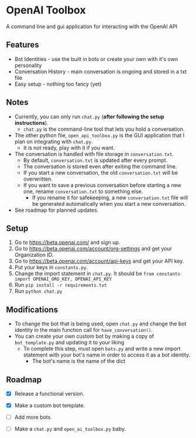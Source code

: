 # OpenAI Toolbox
A command line and gui application for interacting with the OpenAI API

## Features
- Bot Identities - use the built in bots or create your own with it's own personality
- Conversation History - main conversation is ongoing and stored in a txt file
- Easy setup - nothing too fancy (yet)

## Notes
- Currently, you can only run ```chat.py``` (**after following the setup instructions**).
  - ```chat.py``` is the command-line tool that lets you hold a conversation.
- The other python file, ```open_api_toolbox.py``` is the GUI application that I plan on integrating with ```chat.py```.
  - It is not ready, play with it if you want.
- The conversation is handled with file storage in ```conversation.txt```.
  - By default, ```conversation.txt``` is updated after every prompt.
  - The conversation is stored even after exiting the command line.
  - If you start a new conversation, the old ```conversation.txt``` will be overwritten.
  - If you want to save a previous conversation before starting a new one, rename ```conversation.txt``` to something else.
    - If you rename it for safekeeping, a new ```conversation.txt``` file will be generated automatically when you start a new conversation.
- See roadmap for planned updates.

## Setup
1. Go to https://beta.openai.com/ and sign up.
2. Go to https://beta.openai.com/account/org-settings and get your Organization ID.
3. Go to https://beta.openai.com/account/api-keys and get your API key.
4. Put your keys in ```constants.py```.
5. Change the import statement in ```chat.py```. It should be ```from constants import OPENAI_ORG_KEY, OPENAI_API_KEY```
6. Run ```pip install -r requirements.txt```
7. Run ```python chat.py```


## Modifications
- To change the bot that is being used, open ```chat.py``` and change the bot identity in the main function call for ```have_conversation()```.
- You can create your own custom bot by making a copy of ```bot_template.py``` and updating it to your liking
  - To complete this step, must open ```bots.py``` and write a new import statement with your bot's name in order to access it as a bot identity.
    - The bot's name is the name of the dict


## Roadmap
- [x] Release a functional version.
- [x] Make a custom bot template.
- [ ] Add more bots.
- [ ] Make a ```chat.py``` and ```open_ai_toolbox.py``` baby.


